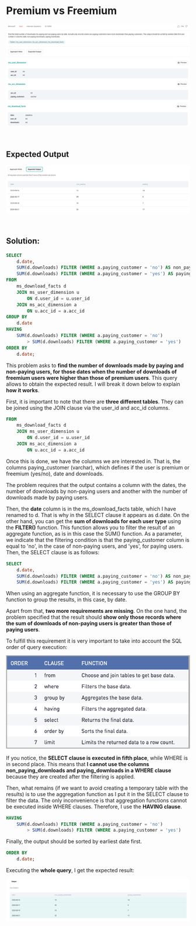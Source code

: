 # Premium vs Freemium

<div id="header" align="center">
  <img src="https://github.com/MartaCasdelg/StrataScratch-SQL-Challenges/blob/main/Hard/Images/premium_vs_freemium_1.png" />
</div>

<div id="header" align="center">
  <img src="https://github.com/MartaCasdelg/StrataScratch-SQL-Challenges/blob/main/Hard/Images/premium_vs_freemium_2.png" />
</div>

&nbsp;

## Expected Output

<div id="header" align="center">
  <img src="https://github.com/MartaCasdelg/StrataScratch-SQL-Challenges/blob/main/Hard/Images/premium_vs_freemium_3.png" />
</div>

&nbsp;


## Solution:

```sql
SELECT
    d.date,
    SUM(d.downloads) FILTER (WHERE a.paying_customer = 'no') AS non_paying_downloads,
    SUM(d.downloads) FILTER (WHERE a.paying_customer = 'yes') AS paying_downloads
FROM 
    ms_download_facts d 
    JOIN ms_user_dimension u 
        ON d.user_id = u.user_id 
    JOIN ms_acc_dimension a
        ON u.acc_id = a.acc_id
GROUP BY
    d.date
HAVING
    SUM(d.downloads) FILTER (WHERE a.paying_customer = 'no') 
        > SUM(d.downloads) FILTER (WHERE a.paying_customer = 'yes')
ORDER BY
    d.date;
```

This problem asks to **find the number of downloads made by paying and non-paying users, for those dates when the number of downloads of freemium users were higher than those of premium users**. This query allows to obtain the expected result. I will break it down below to explain **how it works**.

First, it is important to note that there are **three different tables**. They can be joined using the JOIN clause via the user_id and acc_id columns.

```sql
FROM 
    ms_download_facts d 
    JOIN ms_user_dimension u 
        ON d.user_id = u.user_id 
    JOIN ms_acc_dimension a
        ON u.acc_id = a.acc_id
```

Once this is done, we have the columns we are interested in. That is, the columns paying_customer (varchar), which defines if the user is premium or freemium (yes/no), date and downloads.

The problem requires that the output contains a column with the dates, the number of downloads by non-paying users and another with the number of downloads made by paying users. 

Then, the **date** column is in the ms_download_facts table, which I have renamed to d. That is why in the SELECT clause it appears as d.date. On the other hand, you can get the **sum of downloads for each user type** using the **FILTER()** function. This function allows you to filter the result of an aggregate function, as is in this case the SUM() function. As a parameter, we indicate that the filtering condition is that the paying_customer column is equal to 'no', in the case  of non-paying users, and 'yes', for paying users. Then, the SELECT clause is as follows:

```sql
SELECT
    d.date,
    SUM(d.downloads) FILTER (WHERE a.paying_customer = 'no') AS non_paying_downloads,
    SUM(d.downloads) FILTER (WHERE a.paying_customer = 'yes') AS paying_downloads
```
When using an aggregate function, it is necessary to use the GROUP BY function to group the results, in this case, by date.

Apart from that, **two more requirements are missing**. On the one hand, the problem specified that the result should **show only those records where the sum of downloads of non-paying users is greater than those of paying users**.

To fulfill this requirement it is very important to take into account the SQL order of query execution:

<div id="header" align="center">
  <img src="https://github.com/MartaCasdelg/StrataScratch-SQL-Challenges/blob/main/Hard/Images/premium_vs_freemium_4.png" />
</div>

If you notice, the **SELECT clause is executed in fifth place**, while WHERE is in second place. This means that **I cannot use the columns non_paying_downloads and paying_downloads in a WHERE clause** because they are created after the filtering is applied.

Then, what remains (if we want to avoid creating a temporary table with the results) is to use the aggregation function as I put it in the SELECT clause to filter the data. The only inconvenience is that aggregation functions cannot be executed inside WHERE clauses. Therefore, I use the **HAVING clause**.

```sql
HAVING
    SUM(d.downloads) FILTER (WHERE a.paying_customer = 'no') 
        > SUM(d.downloads) FILTER (WHERE a.paying_customer = 'yes')
```
Finally, the output should be sorted by earliest date first. 

```sql
ORDER BY
    d.date;
```
Executing the **whole query**, I get the expected result:

<div id="header" align="center">
  <img src="https://github.com/MartaCasdelg/StrataScratch-SQL-Challenges/blob/main/Hard/Images/premium_vs_freemium_output.png" />
</div>